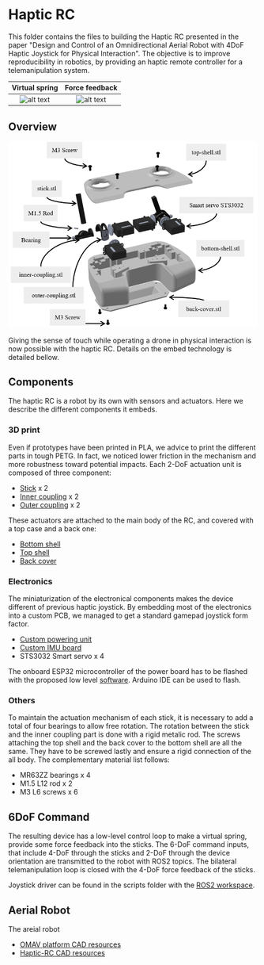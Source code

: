 # Haptic RC

This folder contains the files to building the Haptic RC presented in the paper "Design and Control of an Omnidirectional Aerial Robot with 4DoF Haptic Joystick for Physical Interaction". The objective is to improve reproducibility in robotics, by providing an haptic remote controller for a telemanipulation system.

Virtual spring           |  Force feedback
:-------------------------:|:-------------------------:
![alt text](../assets/haptic_rc_virtual_spring.gif)  |  ![alt text](../assets/haptic_rc_force_control.gif)


## Overview

![alt text](../assets/haptic-rc-parts.PNG)

Giving the sense of touch while operating a drone in physical interaction is now possible with the haptic RC. Details on the embed technology is detailed bellow.

## Components

The haptic RC is a robot by its own with sensors and actuators. Here we describe the different components it embeds.

### 3D print

Even if prototypes have been printed in PLA, we advice to print the different parts in tough PETG. In fact, we noticed lower friction in the mechanism and more robustness toward potential impacts. Each 2-DoF actuation unit is composed of three component:

- [Stick](../Haptic_RC/parts/stick.stl) x 2
- [Inner coupling](../Haptic_RC/parts/inner-coupling.STL) x 2
- [Outer coupling](../Haptic_RC/parts/outer-coupling.stl) x 2

These actuators are attached to the main body of the RC, and covered with a top case and a back one:

- [Bottom shell](../Haptic_RC/parts/bottom-shell.stl)
- [Top shell](../Haptic_RC/parts/top-shell.stl)
- [Back cover](../Haptic_RC/parts/back-cover.stl)

### Electronics

The miniaturization of the electronical components makes the device different of previous haptic joystick. By embedding most of the electronics into a custom PCB, we managed to get a standard gamepad joystick form factor.

- [Custom powering unit](../Haptic_RC/electronics/Power_Board/)
- [Custom IMU board](../Haptic_RC/electronics/PCB_IMU/)
- STS3032 Smart servo x 4

The onboard ESP32 microcontroller of the power board has to be flashed with the proposed low level [software](../Haptic_RC/firmware/HapticRC/). Arduino IDE can be used to flash.

### Others

To maintain the actuation mechanism of each stick, it is necessary to add a total of four bearings to allow free rotation. The rotation between the stick and the inner coupling part is done with a rigid metalic rod. The screws attaching the top shell and the back cover to the bottom shell are all the same. They have to be screwed lastly and ensure a rigid connection of the all body.
The complementary material list follows:

- MR63ZZ bearings x 4
- M1.5 L12 rod x 2
- M3 L6 screws x 6

## 6DoF Command

The resulting device has a low-level control loop to make a virtual spring, provide some force feedback into the sticks. The 6-DoF command inputs, that include 4-DoF through the sticks and 2-DoF through the device orientation are transmitted to the robot with ROS2 topics. The bilateral telemanipulation loop is closed with the 4-DoF force feedback of the sticks.

Joystick driver can be found in the scripts folder with the [ROS2 workspace](https://github.com/tilties2/ws_omniquad).

## Aerial Robot

The areial robot
- [OMAV platform CAD resources](OmniQuad/README.md)
- [Haptic-RC CAD resources](Haptic_RC/README.md)
